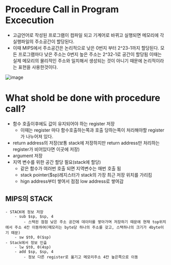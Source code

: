 # Procedure Call in Program Excecution
* 고급언어로 작성된 프로그램이 컴파일 되고 기계어로 바뀌고 실행되면 메모리에 각 실행파일의 주소공간이 할당된다.
* 이때 MIPS에서 주소공간은 논리적으로 낮은 0번지 부터 2^23-1까지 할당된다. 모든 프로그램마다 낮은 주소는 0번지 높은 주소는 2^32-1로 공간이 할당됨 이때는 실제 메모리의 물리적인 주소와 일치해서 생성되는 것이 아니기 때문에 논리적이라는 표현을 사용한것이다.

![image](https://user-images.githubusercontent.com/76929823/141066257-8052364b-ce14-48d1-aa53-78a8162cf3ec.png)

# What shold be done with procedure call?
- 함수 호출이후에도 값이 유지되어야 하는 register 저장
    - 이때는 register 마다 함수호출하는쪽과 호출 당하는쪽이 처리해야할 register가 나누어져 있다.
- return address의 저장(보통 stack에 저장하지만 return address만 처리하는 register가 비어있다면 이곳에 저장)
- argument 저장
- 지역 변수를 위한 공간 할당 필요(stack에 할당)
    - 같은 함수가 여러번 호출 되면 지역변수는 매번 호출 됨
    - stack pointer($sp)레지스터가 stack의 가장 최근 저장 위치를 가리킴
    - hign address부터 쌓여서 점점 low address로 쌓여감
## MIPS의 STACK
    - STACK에 정보 저장
        - sub $sp, $sp, 4
            - 스택읜 점점 낮은 주소 공간에 데이터를 쌓아가며 저장하기 때문에 현재 top위치에서 주소 4칸 이동하여(메모리는 byte당 하나의 주소를 갖고, 스택하나의 크기가 4byte이기 때문)
        - sw $t0, 0($sp)
    - Stack에서 정보 인출
        - lw $t0, 0(4sp)
        - add $sp, $sp, 4
            - 정보 다른 register로 옮기고 메모리주소 4칸 높은쪽으로 이동